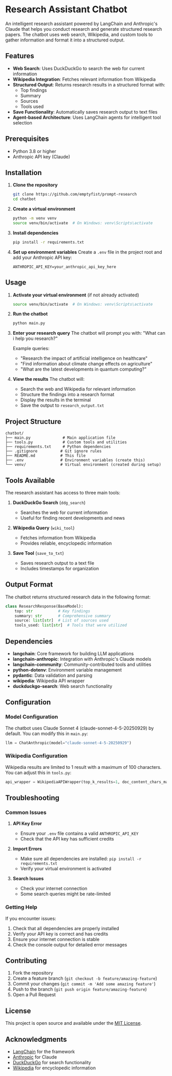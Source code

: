 # Research Assistant Chatbot

An intelligent research assistant powered by LangChain and Anthropic's Claude that helps you conduct research and generate structured research papers. The chatbot uses web search, Wikipedia, and custom tools to gather information and format it into a structured output.

## Features

- **Web Search**: Uses DuckDuckGo to search the web for current information
- **Wikipedia Integration**: Fetches relevant information from Wikipedia
- **Structured Output**: Returns research results in a structured format with:
  - Top findings
  - Summary
  - Sources
  - Tools used
- **Save Functionality**: Automatically saves research output to text files
- **Agent-based Architecture**: Uses LangChain agents for intelligent tool selection

## Prerequisites

- Python 3.8 or higher
- Anthropic API key (Claude)

## Installation

1. **Clone the repository**

   ```bash
   git clone https://github.com/emptyfist/prompt-research
   cd chatbot
   ```

2. **Create a virtual environment**

   ```bash
   python -m venv venv
   source venv/bin/activate  # On Windows: venv\Scripts\activate
   ```

3. **Install dependencies**

   ```bash
   pip install -r requirements.txt
   ```

4. **Set up environment variables**
   Create a `.env` file in the project root and add your Anthropic API key:
   ```env
   ANTHROPIC_API_KEY=your_anthropic_api_key_here
   ```

## Usage

1. **Activate your virtual environment** (if not already activated)

   ```bash
   source venv/bin/activate  # On Windows: venv\Scripts\activate
   ```

2. **Run the chatbot**

   ```bash
   python main.py
   ```

3. **Enter your research query**
   The chatbot will prompt you with: "What can i help you research?"

   Example queries:

   - "Research the impact of artificial intelligence on healthcare"
   - "Find information about climate change effects on agriculture"
   - "What are the latest developments in quantum computing?"

4. **View the results**
   The chatbot will:
   - Search the web and Wikipedia for relevant information
   - Structure the findings into a research format
   - Display the results in the terminal
   - Save the output to `research_output.txt`

## Project Structure

```
chatbot/
├── main.py              # Main application file
├── tools.py             # Custom tools and utilities
├── requirements.txt     # Python dependencies
├── .gitignore          # Git ignore rules
├── README.md           # This file
├── .env                # Environment variables (create this)
└── venv/               # Virtual environment (created during setup)
```

## Tools Available

The research assistant has access to three main tools:

1. **DuckDuckGo Search** (`ddg_search`)

   - Searches the web for current information
   - Useful for finding recent developments and news

2. **Wikipedia Query** (`wiki_tool`)

   - Fetches information from Wikipedia
   - Provides reliable, encyclopedic information

3. **Save Tool** (`save_to_txt`)
   - Saves research output to a text file
   - Includes timestamps for organization

## Output Format

The chatbot returns structured research data in the following format:

```python
class ResearchResponse(BaseModel):
    top: str           # Key findings
    summary: str       # Comprehensive summary
    source: list[str]  # List of sources used
    tools_used: list[str]  # Tools that were utilized
```

## Dependencies

- **langchain**: Core framework for building LLM applications
- **langchain-anthropic**: Integration with Anthropic's Claude models
- **langchain-community**: Community-contributed tools and utilities
- **python-dotenv**: Environment variable management
- **pydantic**: Data validation and parsing
- **wikipedia**: Wikipedia API wrapper
- **duckduckgo-search**: Web search functionality

## Configuration

### Model Configuration

The chatbot uses Claude Sonnet 4 (claude-sonnet-4-5-20250929) by default. You can modify this in `main.py`:

```python
llm = ChatAnthropic(model="claude-sonnet-4-5-20250929")
```

### Wikipedia Configuration

Wikipedia results are limited to 1 result with a maximum of 100 characters. You can adjust this in `tools.py`:

```python
api_wrapper = WikipediaAPIWrapper(top_k_results=1, doc_content_chars_max=100)
```

## Troubleshooting

### Common Issues

1. **API Key Error**

   - Ensure your `.env` file contains a valid `ANTHROPIC_API_KEY`
   - Check that the API key has sufficient credits

2. **Import Errors**

   - Make sure all dependencies are installed: `pip install -r requirements.txt`
   - Verify your virtual environment is activated

3. **Search Issues**
   - Check your internet connection
   - Some search queries might be rate-limited

### Getting Help

If you encounter issues:

1. Check that all dependencies are properly installed
2. Verify your API key is correct and has credits
3. Ensure your internet connection is stable
4. Check the console output for detailed error messages

## Contributing

1. Fork the repository
2. Create a feature branch (`git checkout -b feature/amazing-feature`)
3. Commit your changes (`git commit -m 'Add some amazing feature'`)
4. Push to the branch (`git push origin feature/amazing-feature`)
5. Open a Pull Request

## License

This project is open source and available under the [MIT License](LICENSE).

## Acknowledgments

- [LangChain](https://langchain.com/) for the framework
- [Anthropic](https://www.anthropic.com/) for Claude
- [DuckDuckGo](https://duckduckgo.com/) for search functionality
- [Wikipedia](https://www.wikipedia.org/) for encyclopedic information

